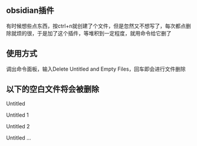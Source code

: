 ## obsidian插件

有时候想些点东西，按ctrl+n就创建了个文件，但是忽然又不想写了，每次都点删除就烦的很，于是加了这个插件，等堆积到一定程度，就用命令给它删了
## 使用方式

调出命令面板，输入Delete Untitled and Empty Files，回车即会进行文件删除

## 以下的空白文件将会被删除
Untitled

Untitled 1

Untitled 2

Untitled ...
